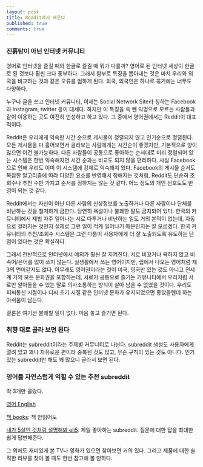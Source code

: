 ```yaml
---
layout: post
title: Reddit에서 배운다
published: true
comments: true
---
```


### 진흙탕이 아닌 인터넷 커뮤니티
  영어로 인터넷을 즐길 때와 한글로 즐길 때 뭐가 다를까?
  영어로 된 인터넷 세상이 한글로 된 것보다 훨씬 크다 풍부하다. 
  그래서 함부로 특징을 뽑아내는 것은 마치 우리와 외국을 비교하는 것과 같은 오류를 범하게 된다. 외국, 외국인은 하나로 묶기에는 너무도 다양하다.
  
  누구나 글을 쓰고 인터넷 커뮤니티, 이제는 Social Network Site라 칭하는 Facebook과 instagram, twitter 등이 대세다. 
  하지만 이 특징을 쏙 뺀 익명으로 모르는 사람들과 같이 이용하는 곳도 여전히 번성하고 하고 있다. 
  그 중에서 영어권에서는 Reddit이 대표적이다.
  
  Reddit은 우리에게 익숙한 시간 순으로 게시물이 정렬되지 않고 인기순으로 정렬된다.
  모든 게시물을 다 훓어보면서 골라보는 사람에게는 시간순이 좋겠지만, 기본적으로 양이 많으면 이건 불가능하다. 
  다른 사람들이 공통으로 좋아하는 순서대로 미리 정렬되어 있는 시스템은 한번 익숙해지면 시간 순과는 비교도 되지 않을 편리하다.
  사실 Facebook으로 인해 우리도 이미 이 시스템에 강제로 익숙해져 있다. 
  Facebook의 게시물 순서도 복잡한 알고리즘에 따라 다양한 요소를 반영해서 정해지는 것처럼, Reddit도 단순히 조회수나 추천 수만 가지고 순서를 정하지는 않는 것 같다.
  어느 정도의 개인 선호도도 반영이 되는 것 같다.
  
  Reddit에서는 자신이 아닌 다른 사람의 신상정보를 노출하거나 다른 사람이나 단체를 비난하는 것을 철저하게 금한다. 
  당연히 욕설이나 불쾌한 말도 금지되어 있다. 
  한국의 커뮤니티에서 제법 자주 일어나는 서로 다투거나 비난하는 일도 거의 본적이 없는데, 자동으로 걸러지는 것인지 실제로 그런 일이 적게 일어나기 때문인지는 잘 모르겠다.
  한국 커뮤니티의 추천/조회수 시스템은 그런 다툼이 사용자에게 더 잘 노출되도록 유도하는 단점이 있다는 것은 확실하다.
  
  그래서 전반적으로 인터넷에서 예의가 훨씬 잘 지켜진다. 서로 비꼬거나 욕하지 않고 비속어/은어를 많이 쓰지 않는다.
  실생활에서 쓰는 영어이지만, 랩에서 나오는 영어처럼 제 3의 언어같지도 않다.
  아무래도 영어권이라는 것이 미국, 영국만 있는 것도 아니고 전세계 거의 모든 문화권을 포함하는데, 서로가 공통으로 즐기는 커뮤니티에서 우리처럼 서로만 알아들을 수 있는 말로 의사소통하는 방식이 살아 남을 수 없었을 것이다.
  우리도 피씨통신 시절이나 디씨 초기 시절 같은 인터넷 문화가 유지되었으면 좋았을텐데 하는 아쉬움이 남는다.
  
  결론은 여기선 불쾌할 일이 없다. 마음 놓고 즐기면 된다. 
  
### 취향 대로 골라 보면 된다
  Reddit는 subreddit이라는 주제별 커뮤니티로 나뉜다. subreddit 생성도 사용자에게 열려 있고 꽤나 자유로운 편이라 중복된 것도 많고, 무슨 규칙이 있는 것도 아니다.
  인기 있는 subreddit만 해도 꽤 많으니 골라서 보면 된다.

### 영어를 자연스럽게 익힐 수 있는 추천 subreddit
  딱 3개만 골랐다.
  
  [영어 English](https://www.reddit.com/r/english)

  [책 books](https://www.reddit.com/r/books/): 책 안읽어도 
  
  [내가 5살인 것처럼 설명해봐 eli5](https://www.reddit.com/r/explainlikeimfive): 제일 좋아하는 subreddit. 질문에 대한 답을 최대한 쉽게 답변해준다.

  그 외에도 재미있게 본 TV나 영화가 있으면 찾아보면 거의 있다. 
  그리고 제품에 대한 솔직한 리뷰를 찾아 볼 때도 한번 참고해 볼 만하다. 
  
